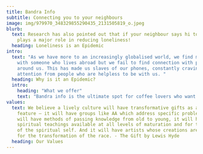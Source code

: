 ```yaml
---
title: Bandra Info
subtitle: Connecting you to your neighbours
image: img/979970_348329855290435_2131505819_o.jpeg
blurb:
  text: Research has also pointed out that if your neighbour says hi to you it
    plays a major role in reducing loneliness!
  heading: Loneliness is an Epidemic
intro:
  text: "As we have more to an increasingly globalised world, we find more common
    with someone who lives abroad but we fail to find connection with people
    around us. This has made us slaves of our phones, constantly craving for
    attention from people who are helpless to be with us. "
  heading: Why is it an Epidemic?
  intro:
    heading: "What we offer"
    text: "Bandra info is the ultimate spot for coffee lovers who want to learn about their java’s origin and support the farmers that grew it. We take coffee production, roasting and brewing seriously and we’re glad to pass that knowledge to anyone."
values:
  text: We believe a lively culture will have transformative gifts as a general
    feature – it will have groups like AA which address specific problems, it
    will have methods of passing knowledge from old to young, it will have
    spiritual teachings available at all levels of maturation and for the birth
    of the spiritual self. And it will have artists whose creations are gifts
    for the transformation of the race. - The Gift by Lewis Hyde
  heading: Our Values
---
```

